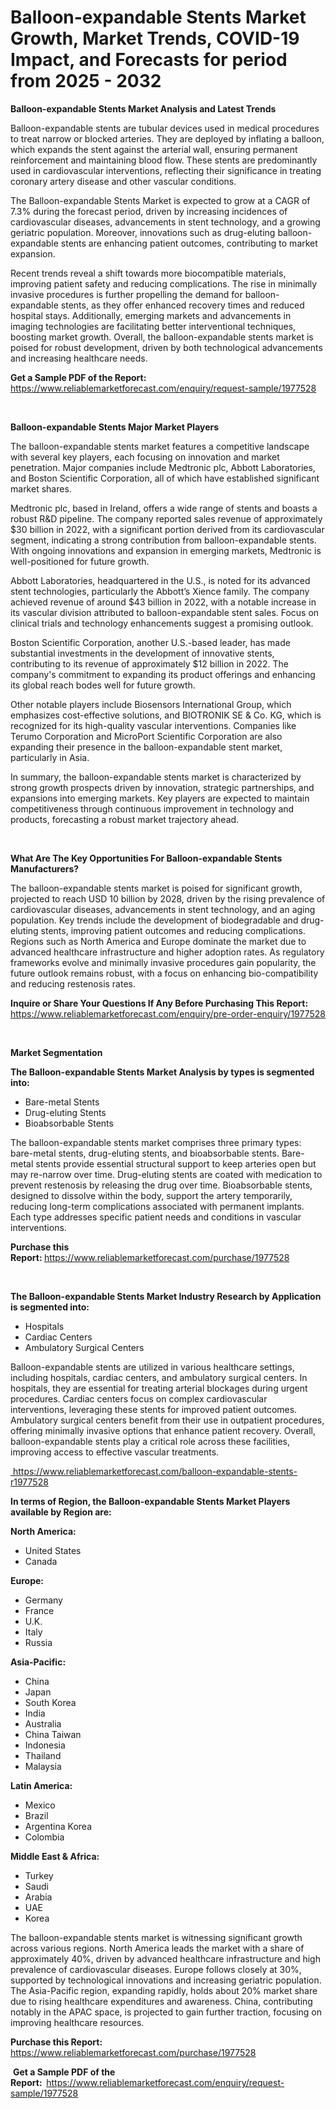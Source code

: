 <p><h1>Balloon-expandable Stents Market Growth, Market Trends, COVID-19 Impact, and Forecasts for period from 2025 - 2032</h1></p><p><strong>Balloon-expandable Stents Market Analysis and Latest Trends</strong></p>
<p><p>Balloon-expandable stents are tubular devices used in medical procedures to treat narrow or blocked arteries. They are deployed by inflating a balloon, which expands the stent against the arterial wall, ensuring permanent reinforcement and maintaining blood flow. These stents are predominantly used in cardiovascular interventions, reflecting their significance in treating coronary artery disease and other vascular conditions.</p><p>The Balloon-expandable Stents Market is expected to grow at a CAGR of 7.3% during the forecast period, driven by increasing incidences of cardiovascular diseases, advancements in stent technology, and a growing geriatric population. Moreover, innovations such as drug-eluting balloon-expandable stents are enhancing patient outcomes, contributing to market expansion. </p><p>Recent trends reveal a shift towards more biocompatible materials, improving patient safety and reducing complications. The rise in minimally invasive procedures is further propelling the demand for balloon-expandable stents, as they offer enhanced recovery times and reduced hospital stays. Additionally, emerging markets and advancements in imaging technologies are facilitating better interventional techniques, boosting market growth. Overall, the balloon-expandable stents market is poised for robust development, driven by both technological advancements and increasing healthcare needs.</p></p>
<p><strong>Get a Sample PDF of the Report:&nbsp;</strong> <a href="https://www.reliablemarketforecast.com/enquiry/request-sample/1977528?utm_campaign=2795&utm_medium=2&utm_source=Github&utm_content=ia&utm_term=16042025&utm_id=balloon-expandable-stents">https://www.reliablemarketforecast.com/enquiry/request-sample/1977528</a></p>
<p>&nbsp;</p>
<p><strong>Balloon-expandable Stents Major Market Players</strong></p>
<p><p>The balloon-expandable stents market features a competitive landscape with several key players, each focusing on innovation and market penetration. Major companies include Medtronic plc, Abbott Laboratories, and Boston Scientific Corporation, all of which have established significant market shares.</p><p>Medtronic plc, based in Ireland, offers a wide range of stents and boasts a robust R&D pipeline. The company reported sales revenue of approximately $30 billion in 2022, with a significant portion derived from its cardiovascular segment, indicating a strong contribution from balloon-expandable stents. With ongoing innovations and expansion in emerging markets, Medtronic is well-positioned for future growth.</p><p>Abbott Laboratories, headquartered in the U.S., is noted for its advanced stent technologies, particularly the Abbott’s Xience family. The company achieved revenue of around $43 billion in 2022, with a notable increase in its vascular division attributed to balloon-expandable stent sales. Focus on clinical trials and technology enhancements suggest a promising outlook.</p><p>Boston Scientific Corporation, another U.S.-based leader, has made substantial investments in the development of innovative stents, contributing to its revenue of approximately $12 billion in 2022. The company's commitment to expanding its product offerings and enhancing its global reach bodes well for future growth.</p><p>Other notable players include Biosensors International Group, which emphasizes cost-effective solutions, and BIOTRONIK SE & Co. KG, which is recognized for its high-quality vascular interventions. Companies like Terumo Corporation and MicroPort Scientific Corporation are also expanding their presence in the balloon-expandable stent market, particularly in Asia.</p><p>In summary, the balloon-expandable stents market is characterized by strong growth prospects driven by innovation, strategic partnerships, and expansions into emerging markets. Key players are expected to maintain competitiveness through continuous improvement in technology and products, forecasting a robust market trajectory ahead.</p></p>
<p>&nbsp;</p>
<p><strong>What Are The Key Opportunities For Balloon-expandable Stents Manufacturers?</strong></p>
<p><p>The balloon-expandable stents market is poised for significant growth, projected to reach USD 10 billion by 2028, driven by the rising prevalence of cardiovascular diseases, advancements in stent technology, and an aging population. Key trends include the development of biodegradable and drug-eluting stents, improving patient outcomes and reducing complications. Regions such as North America and Europe dominate the market due to advanced healthcare infrastructure and higher adoption rates. As regulatory frameworks evolve and minimally invasive procedures gain popularity, the future outlook remains robust, with a focus on enhancing bio-compatibility and reducing restenosis rates.</p></p>
<p><strong>Inquire or Share Your Questions If Any Before Purchasing This Report:</strong> <a href="https://www.reliablemarketforecast.com/enquiry/pre-order-enquiry/1977528?utm_campaign=2795&utm_medium=2&utm_source=Github&utm_content=ia&utm_term=16042025&utm_id=balloon-expandable-stents">https://www.reliablemarketforecast.com/enquiry/pre-order-enquiry/1977528</a></p>
<p>&nbsp;</p>
<p><strong>Market Segmentation</strong></p>
<p><strong>The Balloon-expandable Stents Market Analysis by types is segmented into:</strong></p>
<p><ul><li>Bare-metal Stents</li><li>Drug-eluting Stents</li><li>Bioabsorbable Stents</li></ul></p>
<p><p>The balloon-expandable stents market comprises three primary types: bare-metal stents, drug-eluting stents, and bioabsorbable stents. Bare-metal stents provide essential structural support to keep arteries open but may re-narrow over time. Drug-eluting stents are coated with medication to prevent restenosis by releasing the drug over time. Bioabsorbable stents, designed to dissolve within the body, support the artery temporarily, reducing long-term complications associated with permanent implants. Each type addresses specific patient needs and conditions in vascular interventions.</p></p>
<p><strong>Purchase this Report:&nbsp;</strong><a href="https://www.reliablemarketforecast.com/purchase/1977528?utm_campaign=2795&utm_medium=2&utm_source=Github&utm_content=ia&utm_term=16042025&utm_id=balloon-expandable-stents">https://www.reliablemarketforecast.com/purchase/1977528</a></p>
<p>&nbsp;</p>
<p><strong>The Balloon-expandable Stents Market Industry Research by Application is segmented into:</strong></p>
<p><ul><li>Hospitals</li><li>Cardiac Centers</li><li>Ambulatory Surgical Centers</li></ul></p>
<p><p>Balloon-expandable stents are utilized in various healthcare settings, including hospitals, cardiac centers, and ambulatory surgical centers. In hospitals, they are essential for treating arterial blockages during urgent procedures. Cardiac centers focus on complex cardiovascular interventions, leveraging these stents for improved patient outcomes. Ambulatory surgical centers benefit from their use in outpatient procedures, offering minimally invasive options that enhance patient recovery. Overall, balloon-expandable stents play a critical role across these facilities, improving access to effective vascular treatments.</p></p>
<p><a href="https://www.reliablemarketforecast.com/balloon-expandable-stents-r1977528?utm_campaign=2795&utm_medium=2&utm_source=Github&utm_content=ia&utm_term=16042025&utm_id=balloon-expandable-stents">&nbsp;https://www.reliablemarketforecast.com/balloon-expandable-stents-r1977528</a></p>
<p><strong>In terms of Region, the Balloon-expandable Stents Market Players available by Region are:</strong></p>
<p>
    <p> <strong> North America: </strong>
        <ul>
            <li>United States</li>
            <li>Canada</li>
        </ul>
        </p> 
    <p> <strong> Europe: </strong>
        <ul>
            <li>Germany</li>
            <li>France</li>
            <li>U.K.</li>
            <li>Italy</li>
            <li>Russia</li>
        </ul>
        </p> 
    <p> <strong> Asia-Pacific: </strong>
        <ul>
            <li>China</li>
            <li>Japan</li>
            <li>South Korea</li>
            <li>India</li>
            <li>Australia</li>
            <li>China Taiwan</li>
            <li>Indonesia</li>
            <li>Thailand</li>
            <li>Malaysia</li>
        </ul>
        </p> 
    <p> <strong> Latin America: </strong>
        <ul>
            <li>Mexico</li>
            <li>Brazil</li>
            <li>Argentina Korea</li>
            <li>Colombia</li>
        </ul>
        </p> 
    <p> <strong> Middle East & Africa: </strong>
        <ul>
            <li>Turkey</li>
            <li>Saudi</li>
            <li>Arabia</li>
            <li>UAE</li>
            <li>Korea</li>
        </ul>
    </p>
    </p>
<p><p>The balloon-expandable stents market is witnessing significant growth across various regions. North America leads the market with a share of approximately 40%, driven by advanced healthcare infrastructure and high prevalence of cardiovascular diseases. Europe follows closely at 30%, supported by technological innovations and increasing geriatric population. The Asia-Pacific region, expanding rapidly, holds about 20% market share due to rising healthcare expenditures and awareness. China, contributing notably in the APAC space, is projected to gain further traction, focusing on improving healthcare resources.</p></p>
<p><strong>Purchase this Report: </strong><a href="https://www.reliablemarketforecast.com/purchase/1977528?utm_campaign=2795&utm_medium=2&utm_source=Github&utm_content=ia&utm_term=16042025&utm_id=balloon-expandable-stents">https://www.reliablemarketforecast.com/purchase/1977528</a></p>
<p>&nbsp;<strong>Get a Sample PDF of the Report:&nbsp;&nbsp;</strong><a href="https://www.reliablemarketforecast.com/enquiry/request-sample/1977528?utm_campaign=2795&utm_medium=2&utm_source=Github&utm_content=ia&utm_term=16042025&utm_id=balloon-expandable-stents">https://www.reliablemarketforecast.com/enquiry/request-sample/1977528</a></p>
<p><strong></strong></p>
<p><p></p><p></p><p></p></p>